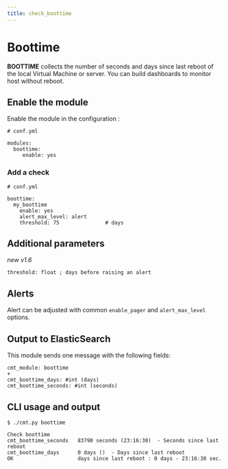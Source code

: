 ```yaml
---
title: check_boottime
---
```


# Boottime

**BOOTTIME** collects the number of seconds and days since last reboot of the local Virtual Machine or server. You can build dashboards to monitor host without reboot.

## Enable the module

Enable the module in the configuration :

    # conf.yml

	modules:
  	  boottime:
  	     enable: yes

### Add a check

	# conf.yml
	
	boottime:
	  my_boottime
	  	enable: yes
	  	alert_max_level: alert
        threshold: 75               # days


## Additional parameters
*new v1.6*

    threshold: float ; days before raising an alert


## Alerts

Alert can be adjusted with common `enable_pager` and `alert_max_level` options.


## Output to ElasticSearch

This module sends one message with the following fields:

	cmt_module: boottime
	+
	cmt_boottime_days: #int (days)
	cmt_boottime_seconds: #int (seconds)

## CLI usage and output

	$ ./cmt.py boottime
 
	Check boottime 
	cmt_boottime_seconds   83790 seconds (23:16:30)  - Seconds since last reboot
	cmt_boottime_days      0 days ()  - Days since last reboot
	OK                     days since last reboot : 0 days - 23:16:30 sec.
                     


